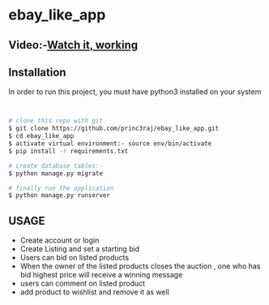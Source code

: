 # ebay_like_app

## Video:-[Watch it, working](https://youtu.be/ueoYW6tCAE0)

## Installation
In order to run this project, you must have python3 installed on your system
```bash


# clone this repo with git
$ git clone https://github.com/princ3raj/ebay_like_app.git
$ cd ebay_like_app
$ activate virtual environment:- source env/bin/activate
$ pip install -r requirements.txt

# create database tables:-
$ python manage.py migrate

# finally run the application
$ python manage.py runserver
```

## USAGE
- Create account or login
- Create Listing and set a starting bid
- Users can bid on listed products
- When the owner of the listed products closes the auction , one who has bid highest price will receive a winning message
- users can comment on listed product
- add product to wishlist and remove it as well

